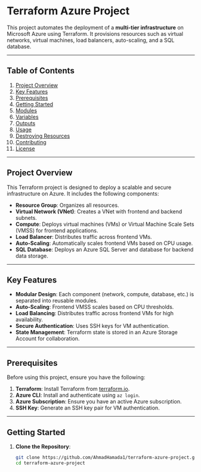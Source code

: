 # Terraform Azure Project

This project automates the deployment of a **multi-tier infrastructure** on Microsoft Azure using Terraform. It provisions resources such as virtual networks, virtual machines, load balancers, auto-scaling, and a SQL database.

---

## Table of Contents
1. [Project Overview](#project-overview)
2. [Key Features](#key-features)
3. [Prerequisites](#prerequisites)
4. [Getting Started](#getting-started)
5. [Modules](#modules)
6. [Variables](#variables)
7. [Outputs](#outputs)
8. [Usage](#usage)
9. [Destroying Resources](#destroying-resources)
10. [Contributing](#contributing)
11. [License](#license)

---

## Project Overview

This Terraform project is designed to deploy a scalable and secure infrastructure on Azure. It includes the following components:
- **Resource Group**: Organizes all resources.
- **Virtual Network (VNet)**: Creates a VNet with frontend and backend subnets.
- **Compute**: Deploys virtual machines (VMs) or Virtual Machine Scale Sets (VMSS) for frontend applications.
- **Load Balancer**: Distributes traffic across frontend VMs.
- **Auto-Scaling**: Automatically scales frontend VMs based on CPU usage.
- **SQL Database**: Deploys an Azure SQL Server and database for backend data storage.

---

## Key Features
- **Modular Design**: Each component (network, compute, database, etc.) is separated into reusable modules.
- **Auto-Scaling**: Frontend VMSS scales based on CPU thresholds.
- **Load Balancing**: Distributes traffic across frontend VMs for high availability.
- **Secure Authentication**: Uses SSH keys for VM authentication.
- **State Management**: Terraform state is stored in an Azure Storage Account for collaboration.

---

## Prerequisites

Before using this project, ensure you have the following:
1. **Terraform**: Install Terraform from [terraform.io](https://www.terraform.io/).
2. **Azure CLI**: Install and authenticate using `az login`.
3. **Azure Subscription**: Ensure you have an active Azure subscription.
4. **SSH Key**: Generate an SSH key pair for VM authentication.

---

## Getting Started

1. **Clone the Repository**:
   ```bash
   git clone https://github.com/AhmadHamada1/terraform-azure-project.git
   cd terraform-azure-project
